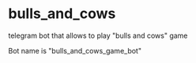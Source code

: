 # bulls_and_cows
telegram bot that allows to play "bulls and cows" game

Bot name is "bulls_and_cows_game_bot"
